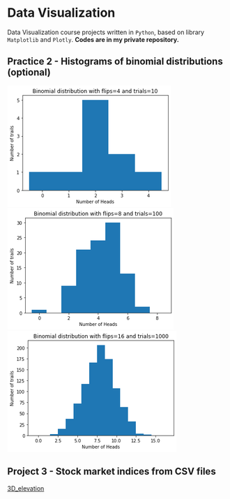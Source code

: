 # Data Visualization
Data Visualization course projects written in `Python`, based on library `Matplotlib` and `Plotly`. **Codes are in my private repository.**

## Practice 2 - Histograms of binomial distributions (optional)
![](figures/Project2_fig1.png) \
![](figures/Project2_fig2.png) \
![](figures/Project2_fig3.png) 

## Project 3 - Stock market indices from CSV files
[3D_elevation](https://github.com/Nirvana1010/Data-Visualization/blob/main/figures/3D_elevation_plot_of_region_one_of_Grand_Canyon.html) 
